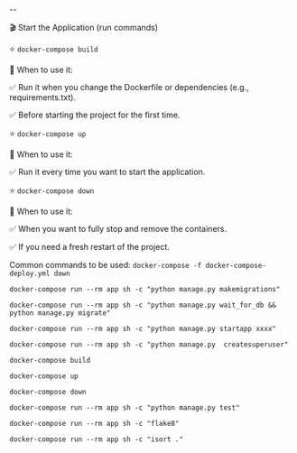 --

🎬 Start the Application (run commands)

⭐️ `docker-compose build`

🔹 When to use it:

✅ Run it when you change the Dockerfile or dependencies (e.g., requirements.txt).

✅ Before starting the project for the first time.

⭐️ `docker-compose up`

🔹 When to use it:

✅ Run it every time you want to start the application.

⭐️ `docker-compose down`

🔹 When to use it:

✅ When you want to fully stop and remove the containers.

✅ If you need a fresh restart of the project.

Common commands to be used:
`docker-compose -f docker-compose-deploy.yml down`

`docker-compose run --rm app sh -c "python manage.py makemigrations"  `

`docker-compose run --rm app sh -c "python manage.py wait_for_db && python manage.py migrate"  `

`docker-compose run --rm app sh -c "python manage.py startapp xxxx"`

`docker-compose run --rm app sh -c "python manage.py  createsuperuser"`

`docker-compose build`

`docker-compose up`

`docker-compose down`

`docker-compose run --rm app sh -c "python manage.py test"`

`docker-compose run --rm app sh -c "flake8"`

`docker-compose run --rm app sh -c "isort ."`
